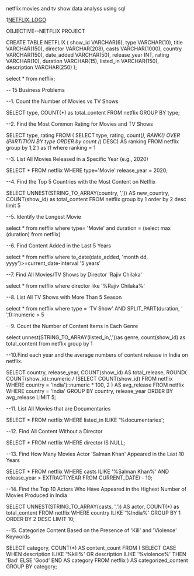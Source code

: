 netflix movies and tv show data analyss using sql

1[NETFLIX_LOGO](https://github.com/harivellore/netfix_pro/blob/main/7124274_netflix_logo_icon.png)

OBJECTIVE--NETFLIX PROJECT

CREATE TABLE NETFLIX
(
   show_id   VARCHAR(6),
   type      VARCHAR(10),
   title     VARCHAR(150),
   director  VARCHAR(208),
   casts      VARCHAR(1000),
   country   VARCHAR(150),
   date_added  VARCHAR(50),
   release_year  INT,
   rating    VARCHAR(10),
   duration  VARCHAR(15), 
   listed_in   VARCHAR(150),	
   description  VARCHAR(250)
);

select * from netflix;


-- 15 Business Problems 

--1. Count the Number of Movies vs TV Shows

SELECT 
    type,
    COUNT(*) as total_content
FROM netflix
GROUP BY type;

--2. Find the Most Common Rating for Movies and TV Shows

SELECT 
      type,
      rating
FROM 
(
    SELECT 
        type,
        rating,
        count(*),
        RANK() OVER (PARTITION BY type ORDER by count (*) DESC) AS ranking
    FROM netflix
	group by 1,2
) as t1
where
   ranking = 1

--3. List All Movies Released in a Specific Year (e.g., 2020)

SELECT * 
FROM netflix
WHERE
   type='Movie'
   release_year = 2020;

--4. Find the Top 5 Countries with the Most Content on Netflix

SELECT 
   UNNEST(STRING_TO_ARRAY(country, ',')) AS new_country,
   COUNT(show_id) as total_content
FROM netflix
group by 1
order by 2 desc
limit 5

--5. Identify the Longest Movie

select * from netflix
where 
   type= 'Movie'
   and
   duration = (select max (duration) from netflix)

--6. Find Content Added in the Last 5 Years

select 
    *
from netflix
where 
  to_date(date_added, 'month dd, yyyy')>=current_date-interval '5 years'

--7. Find All Movies/TV Shows by Director 'Rajiv Chilaka'

select * from netflix
where director like '%Rajiv Chilaka%'

--8. List All TV Shows with More Than 5 Season

select 
    *
from netflix
where 
   type = 'TV Show'
   AND
   SPLIT_PART(duration, ' ',1)::numeric > 5

--9. Count the Number of Content Items in Each Genre

select 
   unnest(STRING_TO_ARRAY(listed_in,','))as genre,
   count(show_id) as total_content
from netflix
group by 1

--10.Find each year and the average numbers of content release in India on netflix.

SELECT 
    country,
    release_year,
    COUNT(show_id) AS total_release,
    ROUND(
        COUNT(show_id)::numeric /
        (SELECT COUNT(show_id) FROM netflix WHERE country = 'India')::numeric * 100, 2
    ) AS avg_release
FROM netflix
WHERE country = 'India'
GROUP BY country, release_year
ORDER BY avg_release 
LIMIT 5;

--11. List All Movies that are Documentaries

SELECT * FROM netflix
WHERE 
   listed_in ILIKE '%documentaries';

--12. Find All Content Without a Director

SELECT * 
FROM netflix
WHERE director IS NULL;

--13. Find How Many Movies Actor 'Salman Khan' Appeared in the Last 10 Years

SELECT * FROM netflix
WHERE
  casts ILIKE '%Salman Khan%'
  AND release_year > EXTRACT(YEAR FROM CURRENT_DATE) - 10;

--14. Find the Top 10 Actors Who Have Appeared in the Highest Number of Movies Produced in India

SELECT 
    UNNEST(STRING_TO_ARRAY(casts, ',')) AS actor,
    COUNT(*) as total_content
FROM netflix
WHERE country ILIKE '%India%'
GROUP BY 1
ORDER BY 2 DESC
LIMIT 10;

--15. Categorize Content Based on the Presence of 'Kill' and 'Violence' Keywords

SELECT 
    category,
    COUNT(*) AS content_count
FROM (
    SELECT 
        CASE 
            WHEN description ILIKE '%kill%' OR description ILIKE '%violence%' THEN 'Bad'
            ELSE 'Good'
        END AS category
    FROM netflix
) AS categorized_content
GROUP BY category;
